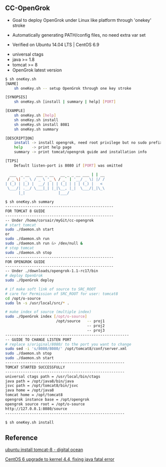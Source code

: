 ## CC-OpenGrok
- Goal to deploy OpenGrok under Linux like platform through 'onekey' stroke

- Automatically generating PATH/config files, no need extra var set

- Verified on Ubuntu 14.04 LTS | CentOS 6.9

* universal ctags
* java   >= 1.8
* tomcat >= 8
* OpenGrok latest version

```bash
$ sh oneKey.sh
[NAME]
    sh oneKey.sh -- setup OpenGrok through one key stroke

[SYNOPSIS]
    sh oneKey.sh [install | summary | help] [PORT]

[EXAMPLE]
    sh oneKey.sh [help]
    sh oneKey.sh install
    sh oneKey.sh install 8081
    sh oneKey.sh summary

[DESCRIPTION]
    install -> install opengrok, need root privilege but no sudo prefix
    help    -> print help page
    summary -> print tomcat/opengrok guide and installation info

[TIPS]
    Default listen-port is 8080 if [PORT] was omitted

  ___  _ __   ___ _ __   __ _ _ __ ___ | | __
 / _ \| '_ \ / _ \ '_ \ / _` | '__/ _ \| |/ /
| (_) | |_) |  __/ | | | (_| | | | (_) |   <
 \___/| .__/ \___|_| |_|\__, |_|  \___/|_|\_\
      |_|               |___/

```
```bash
$ sh oneKey.sh summary
-------------------------------------------------
FOR TOMCAT 8 GUIDE
-------------------------------------------------
-- Under /home/corsair/myGit/cc-opengrok
# start tomcat
sudo ./daemon.sh start
or
sudo ./daemon.sh run
sudo ./daemon.sh run &> /dev/null &
# stop tomcat
sudo ./daemon.sh stop
-------------------------------------------------
FOR OPENGROK GUIDE
-------------------------------------------------
-- Under ./downloads/opengrok-1.1-rc17/bin
# deploy OpenGrok
sudo ./OpenGrok deploy

# if make soft link of source to SRC_ROOT
# care for Permission of SRC_ROOT for user: tomcat8
cd /opt/o-source
sudo ln -s /usr/local/src/* .

# make index of source (multiple index)
sudo ./OpenGrok index [/opt/o-source]
                       /opt/source   -- proj1
                                     -- proj2
                                     -- proj3
--------------------------------------------------------
-- GUIDE TO CHANGE LISTEN PORT
# replace s/original/8080/ to the port you want to change
sudo sed -i 's/8080/8080/' /opt/tomcat8/conf/server.xml
sudo ./daemon.sh stop
sudo ./daemon.sh start
------------------------------------------------------
TOMCAT STARTED SUCCESSFULLY
------------------------------------------------------
universal ctags path = /usr/local/bin/ctags
java path = /opt/java8/bin/java
jsvc path = /opt/tomcat8/bin/jsvc
java home = /opt/java8
tomcat home = /opt/tomcat8
opengrok instance base = /opt/opengrok
opengrok source root = /opt/o-source
http://127.0.0.1:8080/source
------------------------------------------------------
```
```bash
$ sh oneKey.sh install
```

## Reference
[ubuntu install tomcat-8 - digital ocean](https://www.digitalocean.com/community/tutorials/how-to-install-apache-tomcat-8-on-ubuntu-14-04)

[CentOS 6 upgrade to kernel 4.4, fixing java fatal error](https://www.jianshu.com/p/25d8ecc75846)
